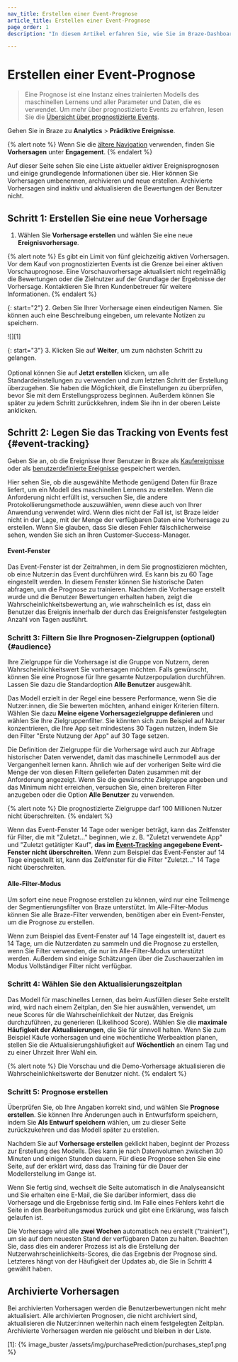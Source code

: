 ```yaml
---
nav_title: Erstellen einer Event-Prognose
article_title: Erstellen einer Event-Prognose
page_order: 1
description: "In diesem Artikel erfahren Sie, wie Sie im Braze-Dashboard eine Event-Prognose erstellen."

---
```


# Erstellen einer Event-Prognose

> Eine Prognose ist eine Instanz eines trainierten Modells des maschinellen Lernens und aller Parameter und Daten, die es verwendet. Um mehr über prognostizierte Events zu erfahren, lesen Sie die [Übersicht über prognostizierte Events]({{site.baseurl}}/user_guide/brazeai/predictive_suite/predictive_events).

Gehen Sie in Braze zu **Analytics** > **Prädiktive Ereignisse**.

{% alert note %}
Wenn Sie die [ältere Navigation]({{site.baseurl}}/navigation) verwenden, finden Sie **Vorhersagen** unter **Engagement**.
{% endalert %}

Auf dieser Seite sehen Sie eine Liste aktueller aktiver Ereignisprognosen und einige grundlegende Informationen über sie. Hier können Sie Vorhersagen umbenennen, archivieren und neue erstellen. Archivierte Vorhersagen sind inaktiv und aktualisieren die Bewertungen der Benutzer nicht.

## Schritt 1: Erstellen Sie eine neue Vorhersage

1. Wählen Sie **Vorhersage erstellen** und wählen Sie eine neue **Ereignisvorhersage**.

{% alert note %}
Es gibt ein Limit von fünf gleichzeitig aktiven Vorhersagen. Vor dem Kauf von prognostizierten Events ist die Grenze bei einer aktiven Vorschauprognose. Eine Vorschauvorhersage aktualisiert nicht regelmäßig die Bewertungen oder die Zielnutzer auf der Grundlage der Ergebnisse der Vorhersage. Kontaktieren Sie Ihren Kundenbetreuer für weitere Informationen.
{% endalert %}

{: start="2"}
2\. Geben Sie Ihrer Vorhersage einen eindeutigen Namen. Sie können auch eine Beschreibung eingeben, um relevante Notizen zu speichern.

![][1]

{: start="3"}
3\. Klicken Sie auf **Weiter**, um zum nächsten Schritt zu gelangen. <br><br>Optional können Sie auf **Jetzt erstellen** klicken, um alle Standardeinstellungen zu verwenden und zum letzten Schritt der Erstellung überzugehen. Sie haben die Möglichkeit, die Einstellungen zu überprüfen, bevor Sie mit dem Erstellungsprozess beginnen. Außerdem können Sie später zu jedem Schritt zurückkehren, indem Sie ihn in der oberen Leiste anklicken.

## Schritt 2: Legen Sie das Tracking von Events fest {#event-tracking}

Geben Sie an, ob die Ereignisse Ihrer Benutzer in Braze als [Kaufereignisse]({{site.baseurl}}/user_guide/data_and_analytics/custom_data/purchase_events/) oder als [benutzerdefinierte Ereignisse]({{site.baseurl}}/user_guide/data_and_analytics/custom_data/custom_events/) gespeichert werden.

Hier sehen Sie, ob die ausgewählte Methode genügend Daten für Braze liefert, um ein Modell des maschinellen Lernens zu erstellen. Wenn die Anforderung nicht erfüllt ist, versuchen Sie, die andere Protokollierungsmethode auszuwählen, wenn diese auch von Ihrer Anwendung verwendet wird. Wenn dies nicht der Fall ist, ist Braze leider nicht in der Lage, mit der Menge der verfügbaren Daten eine Vorhersage zu erstellen. Wenn Sie glauben, dass Sie diesen Fehler fälschlicherweise sehen, wenden Sie sich an Ihren Customer-Success-Manager.

#### Event-Fenster

Das Event-Fenster ist der Zeitrahmen, in dem Sie prognostizieren möchten, ob ein:e Nutzer:in das Event durchführen wird. Es kann bis zu 60 Tage eingestellt werden. In diesem Fenster können Sie historische Daten abfragen, um die Prognose zu trainieren. Nachdem die Vorhersage erstellt wurde und die Benutzer Bewertungen erhalten haben, zeigt die Wahrscheinlichkeitsbewertung an, wie wahrscheinlich es ist, dass ein Benutzer das Ereignis innerhalb der durch das Ereignisfenster festgelegten Anzahl von Tagen ausführt.

### Schritt 3: Filtern Sie Ihre Prognosen-Zielgruppen (optional) {#audience}

Ihre Zielgruppe für die Vorhersage ist die Gruppe von Nutzern, deren Wahrscheinlichkeitswert Sie vorhersagen möchten. Falls gewünscht, können Sie eine Prognose für Ihre gesamte Nutzerpopulation durchführen. Lassen Sie dazu die Standardoption **Alle Benutzer** ausgewählt.

Das Modell erzielt in der Regel eine bessere Performance, wenn Sie die Nutzer:innen, die Sie bewerten möchten, anhand einiger Kriterien filtern. Wählen Sie dazu **Meine eigene Vorhersagezielgruppe definieren** und wählen Sie Ihre Zielgruppenfilter. Sie könnten sich zum Beispiel auf Nutzer konzentrieren, die Ihre App seit mindestens 30 Tagen nutzen, indem Sie den Filter "Erste Nutzung der App" auf 30 Tage setzen.

Die Definition der Zielgruppe für die Vorhersage wird auch zur Abfrage historischer Daten verwendet, damit das maschinelle Lernmodell aus der Vergangenheit lernen kann. Ähnlich wie auf der vorherigen Seite wird die Menge der von diesen Filtern gelieferten Daten zusammen mit der Anforderung angezeigt. Wenn Sie die gewünschte Zielgruppe angeben und das Minimum nicht erreichen, versuchen Sie, einen breiteren Filter anzugeben oder die Option **Alle Benutzer** zu verwenden.

{% alert note %}
Die prognostizierte Zielgruppe darf 100 Millionen Nutzer nicht überschreiten.
{% endalert %}

Wenn das Event-Fenster 14 Tage oder weniger beträgt, kann das Zeitfenster für Filter, die mit "Zuletzt..." beginnen, wie z. B. "Zuletzt verwendete App" und "Zuletzt getätigter Kauf", **das im [Event-Tracking](#event-tracking) angegebene Event-Fenster nicht überschreiten**. Wenn zum Beispiel das Event-Fenster auf 14 Tage eingestellt ist, kann das Zeitfenster für die Filter "Zuletzt..." 14 Tage nicht überschreiten.

#### Alle-Filter-Modus

Um sofort eine neue Prognose erstellen zu können, wird nur eine Teilmenge der Segmentierungsfilter von Braze unterstützt. Im Alle-Filter-Modus können Sie alle Braze-Filter verwenden, benötigen aber ein Event-Fenster, um die Prognose zu erstellen. 

Wenn zum Beispiel das Event-Fenster auf 14 Tage eingestellt ist, dauert es 14 Tage, um die Nutzerdaten zu sammeln und die Prognose zu erstellen, wenn Sie Filter verwenden, die nur im Alle-Filter-Modus unterstützt werden. Außerdem sind einige Schätzungen über die Zuschauerzahlen im Modus Vollständiger Filter nicht verfügbar.

### Schritt 4: Wählen Sie den Aktualisierungszeitplan

Das Modell für maschinelles Lernen, das beim Ausfüllen dieser Seite erstellt wird, wird nach einem Zeitplan, den Sie hier auswählen, verwendet, um neue Scores für die Wahrscheinlichkeit der Nutzer, das Ereignis durchzuführen, zu generieren (Likelihood Score). Wählen Sie die **maximale Häufigkeit der Aktualisierungen**, die Sie für sinnvoll halten. Wenn Sie zum Beispiel Käufe vorhersagen und eine wöchentliche Werbeaktion planen, stellen Sie die Aktualisierungshäufigkeit auf **Wöchentlich** an einem Tag und zu einer Uhrzeit Ihrer Wahl ein.

{% alert note %}
Die Vorschau und die Demo-Vorhersage aktualisieren die Wahrscheinlichkeitswerte der Benutzer nicht.
{% endalert %}

### Schritt 5: Prognose erstellen

Überprüfen Sie, ob Ihre Angaben korrekt sind, und wählen Sie **Prognose erstellen**. Sie können Ihre Änderungen auch in Entwurfsform speichern, indem Sie **Als Entwurf speichern** wählen, um zu dieser Seite zurückzukehren und das Modell später zu erstellen. 

Nachdem Sie auf **Vorhersage erstellen** geklickt haben, beginnt der Prozess zur Erstellung des Modells. Dies kann je nach Datenvolumen zwischen 30 Minuten und einigen Stunden dauern. Für diese Prognose sehen Sie eine Seite, auf der erklärt wird, dass das Training für die Dauer der Modellerstellung im Gange ist.

Wenn Sie fertig sind, wechselt die Seite automatisch in die Analyseansicht und Sie erhalten eine E-Mail, die Sie darüber informiert, dass die Vorhersage und die Ergebnisse fertig sind. Im Falle eines Fehlers kehrt die Seite in den Bearbeitungsmodus zurück und gibt eine Erklärung, was falsch gelaufen ist.

Die Vorhersage wird alle **zwei Wochen** automatisch neu erstellt ("trainiert"), um sie auf dem neuesten Stand der verfügbaren Daten zu halten. Beachten Sie, dass dies ein anderer Prozess ist als die Erstellung der Nutzerwahrscheinlichkeits-Scores, die das Ergebnis der Prognose sind. Letzteres hängt von der Häufigkeit der Updates ab, die Sie in Schritt 4 gewählt haben.

## Archivierte Vorhersagen

Bei archivierten Vorhersagen werden die Benutzerbewertungen nicht mehr aktualisiert. Alle archivierten Prognosen, die nicht archiviert sind, aktualisieren die Nutzer:innen weiterhin nach einem festgelegten Zeitplan. Archivierte Vorhersagen werden nie gelöscht und bleiben in der Liste.

[1]: {% image_buster /assets/img/purchasePrediction/purchases_step1.png %}

